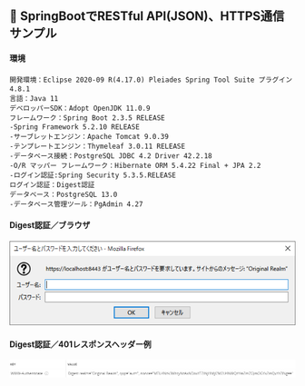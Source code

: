 ﻿## :leaves: SpringBootでRESTful API(JSON)、HTTPS通信サンプル

#### 環境
```
開発環境：Eclipse 2020-09 R(4.17.0) Pleiades Spring Tool Suite プラグイン 4.8.1
言語：Java 11
デベロッパーSDK：Adopt OpenJDK 11.0.9
フレームワーク：Spring Boot 2.3.5 RELEASE
-Spring Framework 5.2.10 RELEASE
-サーブレットエンジン：Apache Tomcat 9.0.39
-テンプレートエンジン：Thymeleaf 3.0.11 RELEASE
-データベース接続：PostgreSQL JDBC 4.2 Driver 42.2.18
-O/R マッパー フレームワーク：Hibernate ORM 5.4.22 Final + JPA 2.2
-ログイン認証:Spring Security 5.3.5.RELEASE  
ログイン認証：Digest認証
データベース：PostgreSQL 13.0
-データベース管理ツール：PgAdmin 4.27
```

#### Digest認証／ブラウザ  
![Img](ReadmeImg.png)

#### Digest認証／401レスポンスヘッダー例  
![Img2](ReadmeImg2.png)